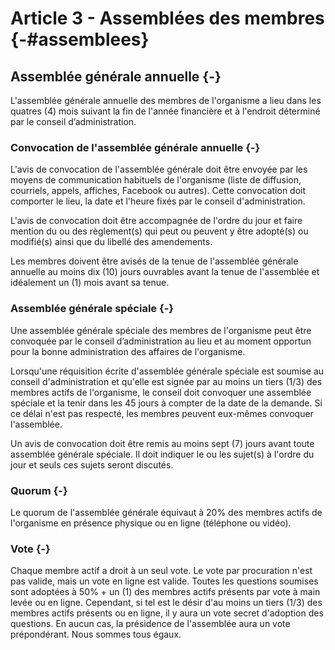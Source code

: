 # Article 3 - Assemblées des membres {-#assemblees}

## Assemblée générale annuelle {-}
L'assemblée générale annuelle des membres de l'organisme a lieu dans les quatres (4) mois suivant la fin de l'année financière et à l'endroit déterminé par le conseil d’administration.

### Convocation de l'assemblée générale annuelle {-}
L'avis de convocation de l'assemblée générale doit être envoyée par les moyens de communication habituels de l'organisme (liste de diffusion, courriels, appels, affiches, Facebook ou autres). Cette convocation doit comporter le lieu, la date et l'heure fixés par le conseil d'administration.

L'avis de convocation doit être accompagnée de l'ordre du jour et faire mention du ou des règlement(s) qui peut ou peuvent y être adopté(s) ou modifié(s) ainsi que du libellé des amendements.

Les membres doivent être avisés de la tenue de l'assemblée générale annuelle au moins dix (10) jours ouvrables avant la tenue de l'assemblée et idéalement un (1) mois avant sa tenue.

### Assemblée générale spéciale {-}
Une assemblée générale spéciale des membres de l'organisme peut être convoquée par le conseil d’administration au lieu et au moment opportun pour la bonne administration des affaires de l'organisme.

Lorsqu'une réquisition écrite d'assemblée générale spéciale est soumise au conseil d'administration et qu'elle est signée par au moins un tiers (1/3) des membres actifs de l'organisme, le conseil doit convoquer une assemblée spéciale et la tenir dans les 45 jours à compter de la date de la demande. Si ce délai n'est pas respecté, les membres peuvent eux-mêmes convoquer l'assemblée.

Un avis de convocation doit être remis au moins sept (7) jours avant toute assemblée générale spéciale. Il doit indiquer le ou les sujet(s) à l'ordre du jour et seuls ces sujets seront discutés.

### Quorum {-}
Le quorum de l'assemblée générale équivaut à 20% des membres actifs de l'organisme en présence physique ou en ligne (téléphone ou vidéo).

### Vote {-}
Chaque membre actif a droit à un seul vote. Le vote par procuration n'est pas valide, mais un vote en ligne est valide. Toutes les questions soumises sont adoptées à 50% + un (1) des membres actifs présents par vote à main levée ou en ligne. Cependant, si tel est le désir d'au moins un tiers (1/3) des membres actifs présents ou en ligne, il y aura un vote secret d'adoption des questions. En aucun cas, la présidence de l'assemblée aura un vote prépondérant. Nous sommes tous égaux.
